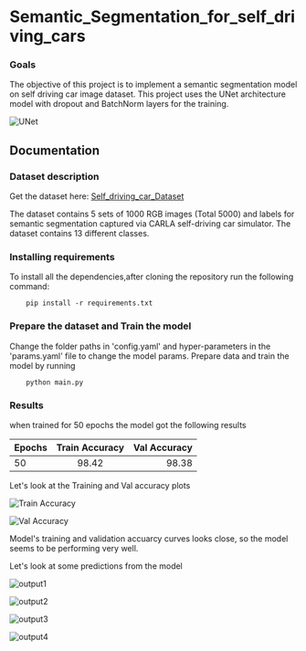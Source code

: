 # Semantic_Segmentation_for_self_driving_cars

### Goals
The objective of this project is to implement a semantic segmentation model on self driving car image dataset. This project uses the UNet architecture model with dropout and BatchNorm layers for the training.

![UNet](https://github.com/rsmeghana8/Semantic_Segmentation_for_self_driving_cars/assets/57563443/6aa69b8e-4212-4388-b8e4-98a25f21074c)


## Documentation
### Dataset description
Get the dataset here: [Self_driving_car_Dataset](https://www.kaggle.com/datasets/kumaresanmanickavelu/lyft-udacity-challenge/data)

The dataset contains 5 sets of 1000 RGB images (Total 5000) and labels for semantic segmentation captured via CARLA self-driving car simulator. The dataset contains 13 different classes.

### Installing requirements
To install all the dependencies,after cloning the repository run the following command:
```
    pip install -r requirements.txt
```

### Prepare the dataset and Train the model

Change the folder paths in 'config.yaml' and hyper-parameters  in the 'params.yaml' file to change the model params. Prepare data and train the model by running 

```
    python main.py

```
### Results

when trained for 50 epochs the model got the following results

|      Epochs   |  Train Accuracy |  Val Accuracy |
| :------------ |:---------------:| -------------:|
|       50      |      98.42       |    98.38     |

Let's look at the Training and Val accuracy plots

![Train Accuracy](https://github.com/rsmeghana8/Semantic_Segmentation_for_self_driving_cars/assets/57563443/63439468-45c0-435f-bb4a-ec368134aa77)

![Val Accuracy](https://github.com/rsmeghana8/Semantic_Segmentation_for_self_driving_cars/assets/57563443/0c00201a-7043-4932-9dd2-f39c77ced25c)



Model's training and validation accuarcy curves looks close, so the model seems to be performing very well.

Let's look at some predictions from the model

![output1](https://github.com/rsmeghana8/Semantic_Segmentation_for_self_driving_cars/assets/57563443/9ae7e9bf-040b-4ed1-83cf-ea7b74c01383)

![output2](https://github.com/rsmeghana8/Semantic_Segmentation_for_self_driving_cars/assets/57563443/d42dc87b-14d3-4d4f-98cf-eedbc7d703d0)

![output3](https://github.com/rsmeghana8/Semantic_Segmentation_for_self_driving_cars/assets/57563443/f6f45a35-8452-4a86-bf5e-2f30b6b26eec)

![output4](https://github.com/rsmeghana8/Semantic_Segmentation_for_self_driving_cars/assets/57563443/431bd349-8d61-408b-a89e-4a48b9a78641)





